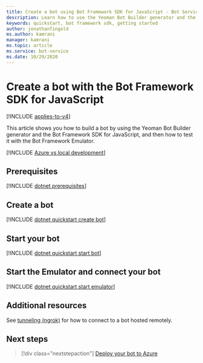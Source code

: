 ```yaml
---
title: Create a bot using Bot Framework SDK for JavaScript - Bot Service
description: Learn how to use the Yeoman Bot Builder generator and the Bot Framework SDK for JavaScript to build bots. See how to test bots with the Bot Framework Emulator.
keywords: quickstart, bot framework sdk, getting started
author: jonathanfingold
ms.author: kamrani
manager: kamrani
ms.topic: article
ms.service: bot-service
ms.date: 10/29/2020
---
```


# Create a bot with the Bot Framework SDK for JavaScript

<!-- rebuild -->
[!INCLUDE [applies-to-v4](../includes/applies-to-v4-current.md)]

This article shows you how to build a bot by using the Yeoman Bot Builder generator and the Bot Framework SDK for JavaScript, and then how to test it with the Bot Framework Emulator.

[!INCLUDE [Azure vs local development](../includes/snippet-quickstart-paths.md)]

<!-- Delete this include file [!INCLUDE [javascript quickstart](../includes/quickstart-javascript.md)] -->

## Prerequisites

[!INCLUDE [dotnet prerequisites](~/includes/quickstart/javascript/quickstart-javascript-prerequisites.md)]

## Create a bot

[!INCLUDE [dotnet quickstart create bot](~/includes/quickstart/javascript/quickstart-javascript-create-bot.md)]

## Start your bot

[!INCLUDE [dotnet quickstart start bot](~/includes/quickstart/javascript/quickstart-javascript-start-bot.md)]

## Start the Emulator and connect your bot

[!INCLUDE [dotnet quickstart start emulator](~/includes/quickstart/common/quickstart-start-emulator.md)]

## Additional resources

See [tunneling (ngrok)](https://github.com/Microsoft/BotFramework-Emulator/wiki/Tunneling-(ngrok)) for how to connect to a bot hosted remotely.

## Next steps

> [!div class="nextstepaction"]
> [Deploy your bot to Azure](../bot-builder-deploy-az-cli.md)
